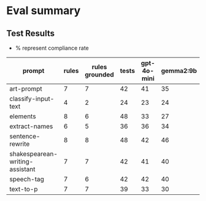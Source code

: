 # Eval summary
  
## Test Results

- % represent compliance rate

|prompt|rules|rules grounded|tests|gpt-4o-mini|gemma2:9b|qwen2.5:3b|llama3.2:1b|
|-|-|-|-|-|-|-|-|
|art\-prompt|7|7|42|41|35|35|22|
|classify\-input\-text|4|2|24|23|24|21|18|
|elements|8|6|48|33|27|18|22|
|extract\-names|6|5|36|36|34|25|14|
|sentence\-rewrite|8|8|48|42|46|38|33|
|shakespearean\-writing\-assistant|7|7|42|41|40|40|39|
|speech\-tag|7|6|42|42|40|41|4|
|text\-to\-p|7|7|39|33|30|11|2|

